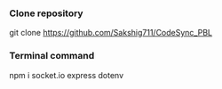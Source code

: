 ### Clone repository
git clone https://github.com/Sakshig711/CodeSync_PBL

### Terminal command
npm i socket.io express dotenv
